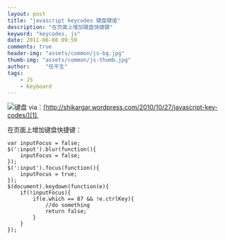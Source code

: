 ```yaml
---
layout: post
title: "javascript keycodes 键盘键值"
description: "在页面上增加键盘快捷键"
keyword: "keycodes, js"
date: 2011-06-08 09:59
comments: true
header-img: "assets/common/js-bg.jpg"
thumb-img: "assets/common/js-thumb.jpg"
author:     "任平生"
tags:
    - JS
    - Keyboard
---
```


![键盘](http://note.rpsh.net/assets/2011/05/keycodes.png)
via：[http://shikargar.wordpress.com/2010/10/27/javascript-key-codes/][1] 


在页面上增加键盘快捷键：  
  
```
var inputFocus = false;  
$(':input').blur(function(){  
	inputFocus = false;  
});  
$(':input').focus(function(){  
	inputFocus = true;  
});  
$(document).keydown(function(e){  
	if(!inputFocus){  
		if(e.which == 87 && !e.ctrlKey){  
			//do something  
			return false;  
		}  
	}  
});
```

[1]: http://shikargar.wordpress.com/2010/10/27/javascript-key-codes/